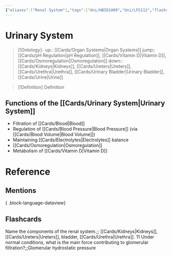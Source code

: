 ```yaml
---
{"aliases":["Renal System"],"tags":["Uni/HBIO1009","Uni/LFS112","flashcards/LFS112"],"dg-publish":true,"permalink":"/cards/urinary-system/","dgPassFrontmatter":true}
---
```


# Urinary System

> [!Ontology]-
> up:: [[Cards/Organ Systems\|Organ Systems]]
> jump:: [[Cards/pH Regulation\|pH Regulation]], [[Cards/Vitamin D\|Vitamin D]], [[Cards/Osmoregulation\|Osmoregulation]]
> down:: [[Cards/Kidneys\|Kidneys]], [[Cards/Ureters\|Ureters]], [[Cards/Urethra\|Urethra]], [[Cards/Urinary Bladder\|Urinary Bladder]], [[Cards/Urine\|Urine]]

> [!Definition] Definition

## Functions of the [[Cards/Urinary System\|Urinary System]]

- Filtration of [[Cards/Blood\|Blood]]
- Regulation of [[Cards/Blood Pressure\|Blood Pressure]] (via [[Cards/Blood Volume\|Blood Volume]])
- Maintaining [[Cards/Electrolytes\|Electrolytes]] balance
- [[Cards/Osmoregulation\|Osmoregulation]]
- Metabolism of [[Cards/Vitamin D\|Vitamin D]]

# Reference

## Mentions


{ .block-language-dataview}

## Flashcards

Name the components of the renal system.;; [[Cards/Kidneys\|Kidneys]], [[Cards/Ureters\|Ureters]], bladder, [[Cards/Urethra\|Urethra]].
11
Under normal conditions, what is the main force contributing to glomerular filtration?;;Glomerular hydrostatic pressure